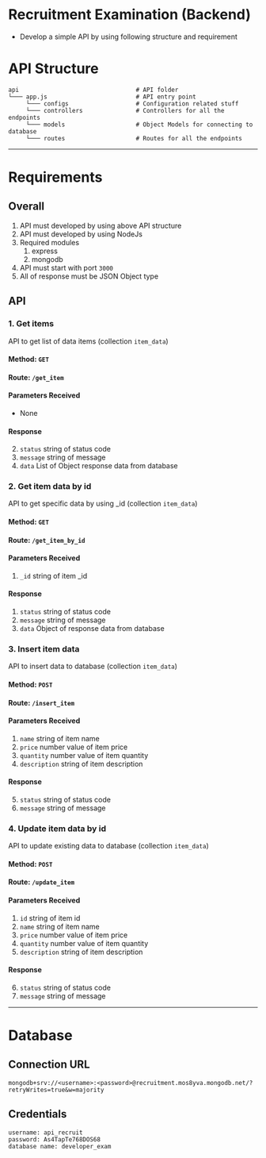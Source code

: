 # Recruitment Examination (Backend)
* Develop a simple API by using following structure and requirement

# API Structure
    api                                 # API folder
    └─── app.js                         # API entry point
         └─── configs                   # Configuration related stuff
         └─── controllers               # Controllers for all the endpoints
         └─── models                    # Object Models for connecting to database
         └─── routes                    # Routes for all the endpoints

- - -

# Requirements
## Overall 
1. API must developed by using above API structure
2. API must developed by using NodeJs
3. Required modules
   1. express
   2. mongodb
4. API must start with port `3000`
5. All of response must be JSON Object type

## API

### 1. Get items
   API to get list of data items (collection `item_data`)
   #### Method: `GET`
   #### Route: `/get_item`
   #### Parameters Received 
   - None
   #### Response
   2. `status` string of status code
   3. `message` string of message
   4. `data` List of Object response data from database

### 2. Get item data by id
   API to get specific data by using _id (collection `item_data`)
   #### Method: `GET`
   #### Route: `/get_item_by_id`
   #### Parameters Received 
   1. `_id` string of item _id
   #### Response
   1. `status` string of status code
   2. `message` string of message
   3. `data` Object of response data from database

### 3. Insert item data
   API to insert data to database (collection `item_data`)
   #### Method: `POST`
   #### Route: `/insert_item`
   #### Parameters Received 
   1. `name` string of item name
   2. `price` number value of item price
   3. `quantity` number value of item quantity
   4. `description` string of item description
   #### Response
   5. `status` string of status code
   6. `message` string of message

### 4. Update item data by id
   API to update existing data to database (collection `item_data`)
   #### Method: `POST`
   #### Route: `/update_item`
   #### Parameters Received 
   1. `id` string of item id
   2. `name` string of item name
   3. `price` number value of item price
   4. `quantity` number value of item quantity
   5. `description` string of item description
   #### Response
   6. `status` string of status code
   7. `message` string of message

- - -

# Database

## Connection URL
    mongodb+srv://<username>:<password>@recruitment.mos8yva.mongodb.net/?retryWrites=true&w=majority

## Credentials
    username: api_recruit
    password: As4TapTe768DOS68
    database name: developer_exam
